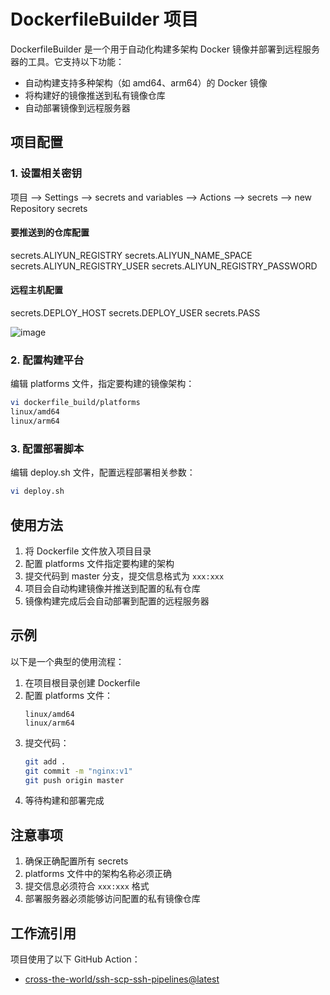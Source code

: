 # DockerfileBuilder 项目

DockerfileBuilder 是一个用于自动化构建多架构 Docker 镜像并部署到远程服务器的工具。它支持以下功能：

- 自动构建支持多种架构（如 amd64、arm64）的 Docker 镜像
- 将构建好的镜像推送到私有镜像仓库
- 自动部署镜像到远程服务器

## 项目配置

### 1. 设置相关密钥
项目 --> Settings --> secrets and variables --> Actions --> secrets --> new Repository secrets 

#### 要推送到的仓库配置
secrets.ALIYUN_REGISTRY
secrets.ALIYUN_NAME_SPACE  
secrets.ALIYUN_REGISTRY_USER
secrets.ALIYUN_REGISTRY_PASSWORD

#### 远程主机配置
secrets.DEPLOY_HOST
secrets.DEPLOY_USER
secrets.PASS

![image](https://github.com/user-attachments/assets/e8794d15-2edc-492d-888c-4339cab3207d)

### 2. 配置构建平台
编辑 platforms 文件，指定要构建的镜像架构：
```bash
vi dockerfile_build/platforms
linux/amd64
linux/arm64
```

### 3. 配置部署脚本
编辑 deploy.sh 文件，配置远程部署相关参数：
```bash
vi deploy.sh
```

## 使用方法

1. 将 Dockerfile 文件放入项目目录
2. 配置 platforms 文件指定要构建的架构
3. 提交代码到 master 分支，提交信息格式为 `xxx:xxx`
4. 项目会自动构建镜像并推送到配置的私有仓库
5. 镜像构建完成后会自动部署到配置的远程服务器

## 示例

以下是一个典型的使用流程：

1. 在项目根目录创建 Dockerfile
2. 配置 platforms 文件：
   ```
   linux/amd64
   linux/arm64
   ```
3. 提交代码：
   ```bash
   git add .
   git commit -m "nginx:v1"
   git push origin master
   ```
4. 等待构建和部署完成

## 注意事项

1. 确保正确配置所有 secrets
2. platforms 文件中的架构名称必须正确
3. 提交信息必须符合 `xxx:xxx` 格式
4. 部署服务器必须能够访问配置的私有镜像仓库

## 工作流引用

项目使用了以下 GitHub Action：
- [cross-the-world/ssh-scp-ssh-pipelines@latest](https://github.com/cross-the-world/ssh-scp-ssh-pipelines)
